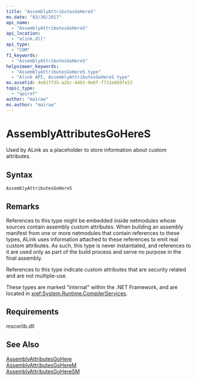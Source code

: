 ```yaml
---
title: "AssemblyAttributesGoHereS"
ms.date: "03/30/2017"
api_name: 
  - "AssemblyAttributesGoHereS"
api_location: 
  - "alink.dll"
api_type: 
  - "COM"
f1_keywords: 
  - "AssemblyAttributesGoHereS"
helpviewer_keywords: 
  - "AssemblyAttributesGoHereS type"
  - "Alink API, AssemblyAttributesGoHereS type"
ms.assetid: 4e817f35-a2bc-4403-9e6f-f731e6b9fe23
topic_type: 
  - "apiref"
author: "mairaw"
ms.author: "mairaw"
---
```

# AssemblyAttributesGoHereS
Used by ALink as a placeholder to store information about custom attributes.  
  
## Syntax  
  
```  
AssemblyAttributesGoHereS  
```  
  
## Remarks  
 References to this type might be embedded inside netmodules whose sources contain assembly custom attributes. When building an assembly manifest from one or more netmodules that contain references to these types, ALink uses information attached to these references to emit real custom attributes. As such, this type is never instantiated, and references to it are used only as part of the build process and serve no purpose in the final assembly.  
  
 References to this type indicate custom attributes that are security related and are not multiple-use.  
  
 These types are marked "internal" within the .NET Framework, and are located in <xref:System.Runtime.CompilerServices>.  
  
## Requirements  
 mscorlib.dll  
  
## See Also  
 [AssemblyAttributesGoHere](../../../../docs/framework/unmanaged-api/alink/assemblyattributesgohere.md)  
 [AssemblyAttributesGoHereM](../../../../docs/framework/unmanaged-api/alink/assemblyattributesgoherem.md)  
 [AssemblyAttributesGoHereSM](../../../../docs/framework/unmanaged-api/alink/assemblyattributesgoheresm.md)
